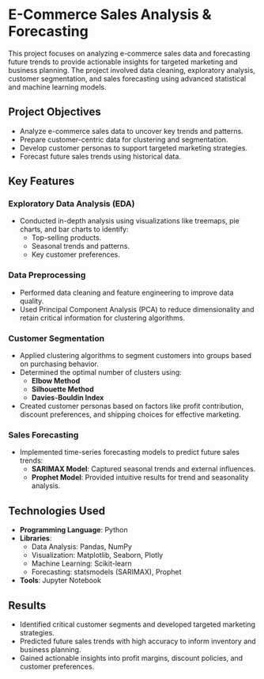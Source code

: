 # E-Commerce Sales Analysis & Forecasting  

This project focuses on analyzing e-commerce sales data and forecasting future trends to provide actionable insights for targeted marketing and business planning. The project involved data cleaning, exploratory analysis, customer segmentation, and sales forecasting using advanced statistical and machine learning models.  

## Project Objectives  
- Analyze e-commerce sales data to uncover key trends and patterns.  
- Prepare customer-centric data for clustering and segmentation.  
- Develop customer personas to support targeted marketing strategies.  
- Forecast future sales trends using historical data.  

## Key Features  

### Exploratory Data Analysis (EDA)  
- Conducted in-depth analysis using visualizations like treemaps, pie charts, and bar charts to identify:  
  - Top-selling products.  
  - Seasonal trends and patterns.  
  - Key customer preferences.  

### Data Preprocessing  
- Performed data cleaning and feature engineering to improve data quality.  
- Used Principal Component Analysis (PCA) to reduce dimensionality and retain critical information for clustering algorithms.  

### Customer Segmentation  
- Applied clustering algorithms to segment customers into groups based on purchasing behavior.  
- Determined the optimal number of clusters using:  
  - **Elbow Method**  
  - **Silhouette Method**  
  - **Davies-Bouldin Index**  
- Created customer personas based on factors like profit contribution, discount preferences, and shipping choices for effective marketing.  

### Sales Forecasting  
- Implemented time-series forecasting models to predict future sales trends:  
  - **SARIMAX Model**: Captured seasonal trends and external influences.  
  - **Prophet Model**: Provided intuitive results for trend and seasonality analysis.  

## Technologies Used  
- **Programming Language**: Python  
- **Libraries**:  
  - Data Analysis: Pandas, NumPy  
  - Visualization: Matplotlib, Seaborn, Plotly  
  - Machine Learning: Scikit-learn  
  - Forecasting: statsmodels (SARIMAX), Prophet  
- **Tools**: Jupyter Notebook  

## Results  
- Identified critical customer segments and developed targeted marketing strategies.  
- Predicted future sales trends with high accuracy to inform inventory and business planning.  
- Gained actionable insights into profit margins, discount policies, and customer preferences.  

